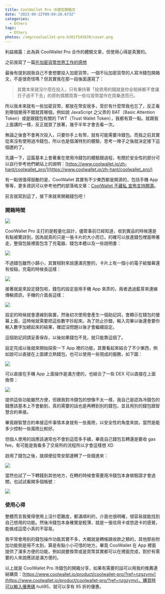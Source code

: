 ```yaml
---
title: CoolWallet Pro 冷錢包開箱文
date: "2023-09-22T09:09:26.673Z"
categories:
  - Others
tags:
  - Others
photos: /img/coolwallet-pro-b381f545878/cover.png
---
```


利益揭露：此為與 CoolWallet Pro 合作的體驗文章，但使用心得是真實的。

之前我寫了一篇[在加密貨幣世界工作的感想](https://hulitw.medium.com/after-working-at-web3-industry-for-8-months-60954d84ff0e)

最後有提到說我自己不會想要投入加密貨幣，一個不玩加密貨幣的人寫冷錢包開箱文，不是很奇怪嗎？但其實我在那一段後面還寫了：

> 其實本來就沒什麼在投入，只有秉持著「投資用的錢就是你全賠掉都不會讓日子過不下去」的原則偶爾買賣一些垃圾幣當作在買樂透而已。

所以我本來就有一些加密貨幣，都放在幣安居多，至於有什麼幣我也忘了，反正看到哪個覺得不錯就買哪個，例如說 JavaScript 之父弄的 BAT（Basic Attention Token）或是跟錢包有關的 TWT（Trust Wallet Token），我都有買一點。就跟我上面講的一樣，反正就買了放著，幾乎半年才會去看一次。

無論之後會不會再次投入，只要你手上有幣，就有可能需要冷錢包。而我之前其實從來沒有使用過冷錢包，所以也是個滿特別的體驗，思考一陣子之後就決定接下這個邀約了。

先講一下，這篇基本上會著重在使用冷錢包的體驗跟過程，有關於安全性的部分可以自行參考他們網站上的說明：[https://www.coolwallet.io/zh-hant/coolwallet_pro/](https://www.coolwallet.io/zh-hant/coolwallet_pro/)

有一點很值得鼓勵的是，CoolWallet 其實有不少東西都是開源的，包括手機 App 等等，更多資訊可以參考他們的部落格文章：[CoolWallet 不藏私 宣佈支持開源](https://www.coolwallet.io/zh-hant/coolwallet-will-open-source-its-hardware-wallets-secure-element-chip-code/)。

前言就寫到這了，接下來就來開箱錢包吧！

### 開箱時間

![](/img/coolwallet-pro-b381f545878/1__mzdChiyRZBSU3Aw2Qubohg.jpeg)

CoolWallet Pro 主打的是輕量化設計，儘管事前已經知道，收到實品的時候還是有點被驚訝到，因為就真的只是一張卡片的大小而已，的確可以放進錢包裡面帶著走，整個包裝裡面包含了充電器、錢包本體以及一些說明書：

![](/img/coolwallet-pro-b381f545878/1__gG4rggmL0tlUz0jM__wC7EA.jpeg)

不過錢包雖然小歸小，其實相對來說還滿完整的，卡片上有一個小的電子紙螢幕還有按鈕，充電的時候長這樣：

![](/img/coolwallet-pro-b381f545878/1__VYtnoLX5alwwWtv4h8wk2A.jpeg)

接著就是來設定錢包啦，錢包的設定是用手機 App 來弄的，兩者透過藍芽來連線傳輸資訊，手機的介面長這樣：

![](/img/coolwallet-pro-b381f545878/1__Ab9PiFMnXDYZDY7iA__2KcQ.png)

設定的時候就會連線到裝置，然後初次使用會產生一個助記詞，會顯示在錢包的螢幕上面，這時候就需要把這些數字抄起來。為了防止抄錯，輸入完畢以後還會要你輸入數字加總起來的結果，確認沒問題以後才會繼續設定。

這個助記詞請妥善保存，以後如果錢包不見，就只能靠這個了。

設定完成以後就來開始探索一下 App 裡的功能，其實看起來結合了不少東西，例如說可以直接在上面建立熱錢包，也可以使用一些現成的服務，如下圖：

![](/img/coolwallet-pro-b381f545878/1__f95Hesp__apqucYc__QIMQ5g.png)

可以直接在手機 App 上面操作是滿方便的，也結合了一些 DEX 可以直接在上面換幣：

![](/img/coolwallet-pro-b381f545878/1__zZYZDMFVTh8M529tDz__juQ.png)

提供這些功能雖然方便，但跟我對冷錢包的想像不太一樣，我自己是認為冷錢包的錢應該基本上不會動到，真的需要的話也是再轉到別的錢包，並且用別的錢包跟智慧合約串接。

畢竟跟智慧合約串接這件事情本身就有一些風險，以安全性的角度來說，當然是能多少控制一些風險比較好。

但個人使用的話應該通常也不會到這麼多手續，畢竟自己錢包互轉還是要收 gas fee，有可能是我看多了交易所的流程所以才會這樣想 XD

啟用了錢包之後，就順便從幣安那邊轉了一些錢進來：

![](/img/coolwallet-pro-b381f545878/1__o__MRElUce1rNhcRnveCdBw.jpeg)

當然也試了一下轉錢到其他地方，在轉的時候會需要用冷錢包本身做驗證才會過關，也試試看開多個帳號：

![](/img/coolwallet-pro-b381f545878/1__1yyopzxav8dE__Md39At4sA.jpeg)

### 使用心得

整體而言我覺得使用上沒什麼難度，都滿順利的，介面也很明確，很容易就能找到自己想用的功能。然後冷錢包本身確實是輕薄，就是一張信用卡或悠遊卡的感覺，能做成這麼小真的不容易。

我平常會用到的錢包操作功能其實不多，大概就是轉帳跟收款之類的，其他那些附加功能倒是用不太到，算是有點小小可惜的地方。畢竟 CoolWallet 在 App 裡面提供了滿多方便的功能，例如說要換幣或是買幣其實都可以在裡面完成，對於有需要的人來說應該是滿方便的。

以上就是 CoolWallet Pro 冷錢包的開箱分享，如果有需要的話可以用我的推薦連結購買：[https://www.coolwallet.io/product/coolwallet-pro/?ref=nzgzymv](https://www.coolwallet.io/product/coolwallet-pro/?ref=nzgzymv)，購買時可以輸入優惠碼 huli95，就可以享有 95 折的優惠。
